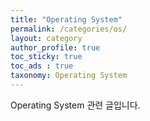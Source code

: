```yaml
---
title: "Operating System"
permalink: /categories/os/
layout: category
author_profile: true
toc_sticky: true
toc_ads : true
taxonomy: Operating System
---
```


Operating System 관련 글입니다.